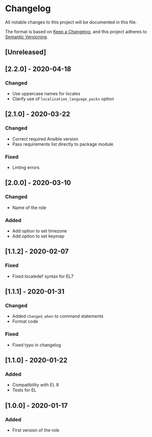 # Changelog
All notable changes to this project will be documented in this file.

The format is based on [Keep a Changelog](https://keepachangelog.com/en/1.0.0/),
and this project adheres to [Semantic Versioning](https://semver.org/spec/v2.0.0.html).

## [Unreleased]

## [2.2.0] - 2020-04-18
### Changed
- Use uppercase names for locales
- Clarify use of `localization_language_packs` option

## [2.1.0] - 2020-03-22
### Changed
- Correct required Ansible version
- Pass requirements list directly to package module

### Fixed
- Linting errors

## [2.0.0] - 2020-03-10
### Changed
- Name of the role

### Added
- Add option to set timezone
- Add option to set keymap

## [1.1.2] - 2020-02-07
### Fixed
- Fixed localedef syntax for EL7

## [1.1.1] - 2020-01-31
### Changed
- Added `changed_when` to command statements
- Format code

### Fixed
- Fixed typo in changelog

## [1.1.0] - 2020-01-22
### Added
- Compatibility with EL 8
- Tests for EL

## [1.0.0] - 2020-01-17
### Added
- First version of the role

